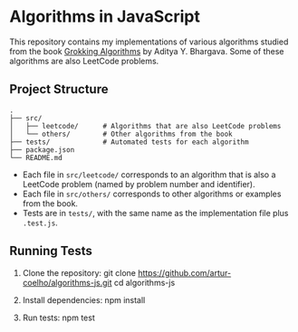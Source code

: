 # Algorithms in JavaScript

This repository contains my implementations of various algorithms studied from the book [Grokking Algorithms](https://www.manning.com/books/grokking-algorithms) by Aditya Y. Bhargava. Some of these algorithms are also LeetCode problems.

## Project Structure

```
.
├── src/
│   ├── leetcode/      # Algorithms that are also LeetCode problems
│   └── others/        # Other algorithms from the book
├── tests/             # Automated tests for each algorithm
├── package.json
└── README.md
```

- Each file in `src/leetcode/` corresponds to an algorithm that is also a LeetCode problem (named by problem number and identifier).
- Each file in `src/others/` corresponds to other algorithms or examples from the book.
- Tests are in `tests/`, with the same name as the implementation file plus `.test.js`.

## Running Tests

1. Clone the repository:
   git clone https://github.com/artur-coelho/algorithms-js.git
   cd algorithms-js

2. Install dependencies:
   npm install

3. Run tests:
   npm test
